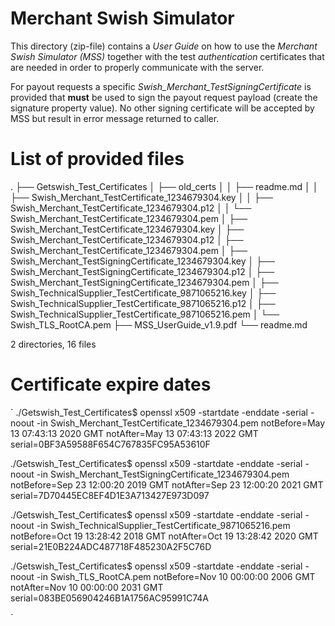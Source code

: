 # Merchant Swish Simulator #

This directory (zip-file) contains a *User Guide* on how to use the
*Merchant Swish Simulator (MSS)* together with the test
*authentication* certificates that are needed in order to properly
communicate with the server.

For payout requests a specific *Swish_Merchant_TestSigningCertificate*
is provided that **must** be used to sign the payout request payload
(create the signature property value). No other signing certificate
will be accepted by MSS but result in error message returned to
caller.

# List of provided files #

.
├── Getswish_Test_Certificates
│   ├── old_certs
│   │   ├── readme.md
│   │   ├── Swish_Merchant_TestCertificate_1234679304.key
│   │   ├── Swish_Merchant_TestCertificate_1234679304.p12
│   │   └── Swish_Merchant_TestCertificate_1234679304.pem
│   ├── Swish_Merchant_TestCertificate_1234679304.key
│   ├── Swish_Merchant_TestCertificate_1234679304.p12
│   ├── Swish_Merchant_TestCertificate_1234679304.pem
│   ├── Swish_Merchant_TestSigningCertificate_1234679304.key
│   ├── Swish_Merchant_TestSigningCertificate_1234679304.p12
│   ├── Swish_Merchant_TestSigningCertificate_1234679304.pem
│   ├── Swish_TechnicalSupplier_TestCertificate_9871065216.key
│   ├── Swish_TechnicalSupplier_TestCertificate_9871065216.p12
│   ├── Swish_TechnicalSupplier_TestCertificate_9871065216.pem
│   └── Swish_TLS_RootCA.pem
├── MSS_UserGuide_v1.9.pdf
└── readme.md

2 directories, 16 files


# Certificate expire dates #

`
./Getswish_Test_Certificates$ openssl x509 -startdate -enddate -serial -noout -in Swish_Merchant_TestCertificate_1234679304.pem 
notBefore=May 13 07:43:13 2020 GMT
notAfter=May 13 07:43:13 2022 GMT
serial=0BF3A59588F654C767835FC95A53610F

./Getswish_Test_Certificates$ openssl x509 -startdate -enddate -serial -noout -in Swish_Merchant_TestSigningCertificate_1234679304.pem 
notBefore=Sep 23 12:00:20 2019 GMT
notAfter=Sep 23 12:00:20 2021 GMT
serial=7D70445EC8EF4D1E3A713427E973D097

./Getswish_Test_Certificates$ openssl x509 -startdate -enddate -serial -noout -in Swish_TechnicalSupplier_TestCertificate_9871065216.pem 
notBefore=Oct 19 13:28:42 2018 GMT
notAfter=Oct 19 13:28:42 2020 GMT
serial=21E0B224ADC487718F485230A2F5C76D

./Getswish_Test_Certificates$ openssl x509 -startdate -enddate -serial -noout -in Swish_TLS_RootCA.pem 
notBefore=Nov 10 00:00:00 2006 GMT
notAfter=Nov 10 00:00:00 2031 GMT
serial=083BE056904246B1A1756AC95991C74A

`
